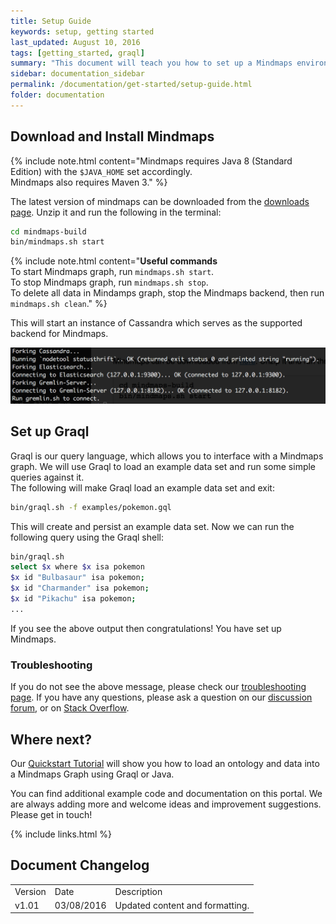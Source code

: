 ```yaml
---
title: Setup Guide
keywords: setup, getting started
last_updated: August 10, 2016
tags: [getting_started, graql]
summary: "This document will teach you how to set up a Mindmaps environment, start it up and load an example dataset to make a query using our query language, Graql."
sidebar: documentation_sidebar
permalink: /documentation/get-started/setup-guide.html
folder: documentation
---
```



## Download and Install Mindmaps

{% include note.html content="Mindmaps requires Java 8 (Standard Edition) with the `$JAVA_HOME` set accordingly.   
Mindmaps also requires Maven 3." %}

The latest version of mindmaps can be downloaded from the
[downloads page](../resources/downloads.html). Unzip it and run the following in the terminal:

```bash
cd mindmaps-build
bin/mindmaps.sh start
```

{% include note.html content="**Useful commands**  <br />
To start Mindmaps graph, run `mindmaps.sh start`.   
To stop Mindmaps graph, run `mindmaps.sh stop`.   
To delete all data in Mindamps graph, stop the Mindmaps backend, then run `mindmaps.sh clean`." %}



This will start an instance of Cassandra which serves as the supported backend for Mindmaps.


![Starting Mindmaps successfully](/images/terminal_mindmaps_start.png)

## Set up Graql

Graql is our query language, which allows you to interface with a Mindmaps graph. We will use Graql to load an example data set and run some simple queries against it.  
The following will make Graql load an example data set and exit:

```bash
bin/graql.sh -f examples/pokemon.gql
```

This will create and persist an example data set. Now we can run the following query using the Graql shell:

```bash
bin/graql.sh
select $x where $x isa pokemon
$x id "Bulbasaur" isa pokemon;
$x id "Charmander" isa pokemon;
$x id "Pikachu" isa pokemon;
...
```

If you see the above output then congratulations! You have set up Mindmaps.



### Troubleshooting  
If you do not see the above message, please check our [troubleshooting page](../troubleshooting/known-issues.html). If you have any questions, please ask a question on our [discussion forum](http://discuss.mindmaps.io), or on [Stack Overflow](http://stackoverflow.com).



## Where next?
Our [Quickstart Tutorial](../the-basics/quickstart-tutorial.html) will show you how to load an ontology and data into a Mindmaps Graph using Graql or Java.

You can find additional example code and documentation on this portal. We are always adding more and welcome ideas and improvement suggestions. Please get in touch!

{% include links.html %}

## Document Changelog  

<table>
    <tr>
        <td>Version</td>
        <td>Date</td>
        <td>Description</td>        
    </tr>
        <tr>
        <td>v1.01</td>
        <td>03/08/2016</td>
        <td>Updated content and formatting.</td>        
    </tr>

</table>
